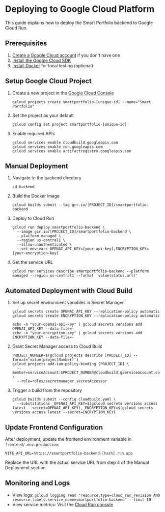 # Deploying to Google Cloud Platform

This guide explains how to deploy the Smart Portfolio backend to Google Cloud Run.

## Prerequisites

1. [Create a Google Cloud account](https://cloud.google.com/free) if you don't have one
2. [Install the Google Cloud SDK](https://cloud.google.com/sdk/docs/install)
3. [Install Docker](https://docs.docker.com/get-docker/) for local testing (optional)

## Setup Google Cloud Project

1. Create a new project in the [Google Cloud Console](https://console.cloud.google.com/)
   ```
   gcloud projects create smartportfolio-[unique-id] --name="Smart Portfolio"
   ```

2. Set the project as your default
   ```
   gcloud config set project smartportfolio-[unique-id]
   ```

3. Enable required APIs
   ```
   gcloud services enable cloudbuild.googleapis.com
   gcloud services enable run.googleapis.com
   gcloud services enable artifactregistry.googleapis.com
   ```

## Manual Deployment

1. Navigate to the backend directory
   ```
   cd backend
   ```

2. Build the Docker image
   ```
   gcloud builds submit --tag gcr.io/[PROJECT_ID]/smartportfolio-backend
   ```

3. Deploy to Cloud Run
   ```
   gcloud run deploy smartportfolio-backend \
     --image gcr.io/[PROJECT_ID]/smartportfolio-backend \
     --platform managed \
     --region us-central1 \
     --allow-unauthenticated \
     --set-env-vars OPENAI_API_KEY=[your-api-key],ENCRYPTION_KEY=[your-encryption-key]
   ```

4. Get the service URL
   ```
   gcloud run services describe smartportfolio-backend --platform managed --region us-central1 --format 'value(status.url)'
   ```

## Automated Deployment with Cloud Build

1. Set up secret environment variables in Secret Manager
   ```
   gcloud secrets create OPENAI_API_KEY --replication-policy automatic
   gcloud secrets create ENCRYPTION_KEY --replication-policy automatic
   
   echo -n "your-openai-api-key" | gcloud secrets versions add OPENAI_API_KEY --data-file=-
   echo -n "your-encryption-key" | gcloud secrets versions add ENCRYPTION_KEY --data-file=-
   ```

2. Grant Secret Manager access to Cloud Build
   ```
   PROJECT_NUMBER=$(gcloud projects describe [PROJECT_ID] --format='value(projectNumber)')
   gcloud projects add-iam-policy-binding [PROJECT_ID] \
     --member=serviceAccount:$PROJECT_NUMBER@cloudbuild.gserviceaccount.com \
     --role=roles/secretmanager.secretAccessor
   ```

3. Trigger a build from the repository
   ```
   gcloud builds submit --config cloudbuild.yaml \
     --substitutions _OPENAI_API_KEY=$(gcloud secrets versions access latest --secret=OPENAI_API_KEY),_ENCRYPTION_KEY=$(gcloud secrets versions access latest --secret=ENCRYPTION_KEY)
   ```

## Update Frontend Configuration

After deployment, update the frontend environment variable in `frontend/.env.production`:

```
VITE_API_URL=https://smartportfolio-backend-[hash].run.app
```

Replace the URL with the actual service URL from step 4 of the Manual Deployment section.

## Monitoring and Logs

- View logs: `gcloud logging read "resource.type=cloud_run_revision AND resource.labels.service_name=smartportfolio-backend" --limit 10`
- View service metrics: Visit the [Cloud Run console](https://console.cloud.google.com/run) 